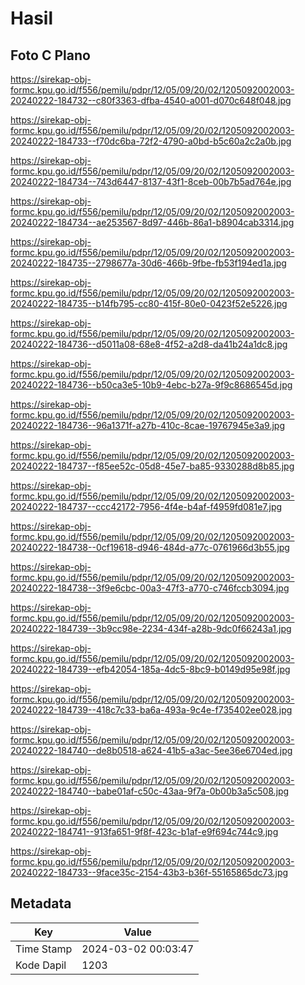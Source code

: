 # Hasil

## Foto C Plano

https://sirekap-obj-formc.kpu.go.id/f556/pemilu/pdpr/12/05/09/20/02/1205092002003-20240222-184732--c80f3363-dfba-4540-a001-d070c648f048.jpg

https://sirekap-obj-formc.kpu.go.id/f556/pemilu/pdpr/12/05/09/20/02/1205092002003-20240222-184733--f70dc6ba-72f2-4790-a0bd-b5c60a2c2a0b.jpg

https://sirekap-obj-formc.kpu.go.id/f556/pemilu/pdpr/12/05/09/20/02/1205092002003-20240222-184734--743d6447-8137-43f1-8ceb-00b7b5ad764e.jpg

https://sirekap-obj-formc.kpu.go.id/f556/pemilu/pdpr/12/05/09/20/02/1205092002003-20240222-184734--ae253567-8d97-446b-86a1-b8904cab3314.jpg

https://sirekap-obj-formc.kpu.go.id/f556/pemilu/pdpr/12/05/09/20/02/1205092002003-20240222-184735--2798677a-30d6-466b-9fbe-fb53f194ed1a.jpg

https://sirekap-obj-formc.kpu.go.id/f556/pemilu/pdpr/12/05/09/20/02/1205092002003-20240222-184735--b14fb795-cc80-415f-80e0-0423f52e5226.jpg

https://sirekap-obj-formc.kpu.go.id/f556/pemilu/pdpr/12/05/09/20/02/1205092002003-20240222-184736--d5011a08-68e8-4f52-a2d8-da41b24a1dc8.jpg

https://sirekap-obj-formc.kpu.go.id/f556/pemilu/pdpr/12/05/09/20/02/1205092002003-20240222-184736--b50ca3e5-10b9-4ebc-b27a-9f9c8686545d.jpg

https://sirekap-obj-formc.kpu.go.id/f556/pemilu/pdpr/12/05/09/20/02/1205092002003-20240222-184736--96a1371f-a27b-410c-8cae-19767945e3a9.jpg

https://sirekap-obj-formc.kpu.go.id/f556/pemilu/pdpr/12/05/09/20/02/1205092002003-20240222-184737--f85ee52c-05d8-45e7-ba85-9330288d8b85.jpg

https://sirekap-obj-formc.kpu.go.id/f556/pemilu/pdpr/12/05/09/20/02/1205092002003-20240222-184737--ccc42172-7956-4f4e-b4af-f4959fd081e7.jpg

https://sirekap-obj-formc.kpu.go.id/f556/pemilu/pdpr/12/05/09/20/02/1205092002003-20240222-184738--0cf19618-d946-484d-a77c-0761966d3b55.jpg

https://sirekap-obj-formc.kpu.go.id/f556/pemilu/pdpr/12/05/09/20/02/1205092002003-20240222-184738--3f9e6cbc-00a3-47f3-a770-c746fccb3094.jpg

https://sirekap-obj-formc.kpu.go.id/f556/pemilu/pdpr/12/05/09/20/02/1205092002003-20240222-184739--3b9cc98e-2234-434f-a28b-9dc0f66243a1.jpg

https://sirekap-obj-formc.kpu.go.id/f556/pemilu/pdpr/12/05/09/20/02/1205092002003-20240222-184739--efb42054-185a-4dc5-8bc9-b0149d95e98f.jpg

https://sirekap-obj-formc.kpu.go.id/f556/pemilu/pdpr/12/05/09/20/02/1205092002003-20240222-184739--418c7c33-ba6a-493a-9c4e-f735402ee028.jpg

https://sirekap-obj-formc.kpu.go.id/f556/pemilu/pdpr/12/05/09/20/02/1205092002003-20240222-184740--de8b0518-a624-41b5-a3ac-5ee36e6704ed.jpg

https://sirekap-obj-formc.kpu.go.id/f556/pemilu/pdpr/12/05/09/20/02/1205092002003-20240222-184740--babe01af-c50c-43aa-9f7a-0b00b3a5c508.jpg

https://sirekap-obj-formc.kpu.go.id/f556/pemilu/pdpr/12/05/09/20/02/1205092002003-20240222-184741--913fa651-9f8f-423c-b1af-e9f694c744c9.jpg

https://sirekap-obj-formc.kpu.go.id/f556/pemilu/pdpr/12/05/09/20/02/1205092002003-20240222-184733--9face35c-2154-43b3-b36f-55165865dc73.jpg


## Metadata

| Key        | Value               |
| ---------- | ------------------- |
| Time Stamp | 2024-03-02 00:03:47 |
| Kode Dapil | 1203                |



